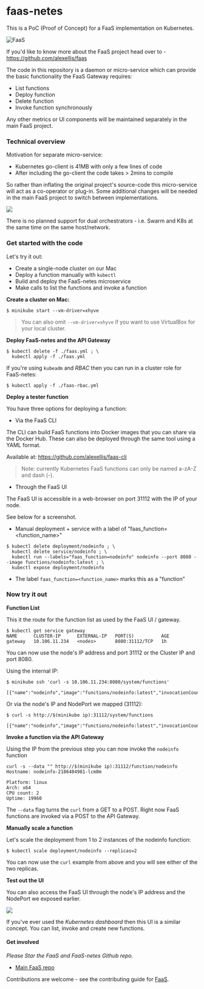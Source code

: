 faas-netes
===========

This is a PoC (Proof of Concept) for a FaaS implementation on Kubernetes.

![FaaS](https://pbs.twimg.com/media/DFhYYP-XUAIWBET.jpg:large)

If you'd like to know more about the FaaS project head over to - https://github.com/alexellis/faas

The code in this repository is a daemon or micro-service which can provide the basic functionality the FaaS Gateway requires:

* List functions
* Deploy function
* Delete function
* Invoke function synchronously

Any other metrics or UI components will be maintained separately in the main FaaS project.


### Technical overview

Motivation for separate micro-service:

* Kubernetes go-client is 41MB with only a few lines of code
* After including the go-client the code takes > 2mins to compile

So rather than inflating the original project's source-code this micro-service will act as a co-operator or plug-in. Some additional changes will be needed in the main FaaS project to switch between implementations.

![](https://pbs.twimg.com/media/DFh7i-ZXkAAZkw4.jpg:large)

There is no planned support for dual orchestrators - i.e. Swarm and K8s at the same time on the same host/network.

### Get started with the code

Let's try it out:

* Create a single-node cluster on our Mac
* Deploy a function manually with `kubectl`
* Build and deploy the FaaS-netes microservice
* Make calls to list the functions and invoke a function


**Create a cluster on Mac:**

```
$ minikube start --vm-driver=xhyve
```

> You can also omit `--vm-driver=xhyve` if you want to use VirtualBox for your local cluster.

**Deploy FaaS-netes and the API Gateway**

```
$ kubectl delete -f ./faas.yml ; \
  kubectl apply -f ./faas.yml
```

If you're using `kubeadm` and *RBAC* then you can run in a cluster role for FaaS-netes:

```
$ kubectl apply -f ./faas-rbac.yml
```

**Deploy a tester function**

You have three options for deploying a function:

* Via the FaaS CLI 

The CLI can build FaaS functions into Docker images that you can share via the Docker Hub. These can also be deployed through the same tool using a YAML format.

Available at: https://github.com/alexellis/faas-cli

> Note: currently Kubernetes FaaS functions can only be named a-zA-Z and dash (-).

* Through the FaaS UI

The FaaS UI is accessible in a web-browser on port 31112 with the IP of your node.

See below for a screenshot.

* Manual deployment + service with a label of "faas_function=<function_name>"

```
$ kubectl delete deployment/nodeinfo ; \
  kubectl delete service/nodeinfo ; \
  kubectl run --labels="faas_function=nodeinfo" nodeinfo --port 8080 --image functions/nodeinfo:latest ; \
  kubectl expose deployment/nodeinfo
```

* The label `faas_function=<function_name>` marks this as a "function"

### Now try it out

**Function List**

This it the route for the function list as used by the FaaS UI / gateway.

```
$ kubectl get service gateway
NAME      CLUSTER-IP      EXTERNAL-IP   PORT(S)          AGE
gateway   10.106.11.234   <nodes>       8080:31112/TCP   1h
```

You can now use the node's IP address and port 31112 or the Cluster IP and port 8080.

Using the internal IP:
```
$ minikube ssh 'curl -s 10.106.11.234:8080/system/functions'

[{"name":"nodeinfo","image":"functions/nodeinfo:latest","invocationCount":0,"replicas":1}]
```

Or via the node's IP and NodePort we mapped (31112):

```
$ curl -s http://$(minikube ip):31112/system/functions

[{"name":"nodeinfo","image":"functions/nodeinfo:latest","invocationCount":0,"replicas":1}]
```

**Invoke a function via the API Gateway**

Using the IP from the previous step you can now invoke the `nodeinfo` function

```
curl -s --data "" http://$(minikube ip):31112/function/nodeinfo
Hostname: nodeinfo-2186484981-lcm0m

Platform: linux
Arch: x64
CPU count: 2
Uptime: 19960
```

The `--data` flag turns the `curl` from a GET to a POST. Right now FaaS functions are invoked via a POST to the API Gateway.

**Manually scale a function**

Let's scale the deployment from 1 to 2 instances of the nodeinfo function:

```
$ kubectl scale deployment/nodeinfo --replicas=2
```

You can now use the `curl` example from above and you will see either of the two replicas.

**Test out the UI**

You can also access the FaaS UI through the node's IP address and the NodePort we exposed earlier.

![](https://pbs.twimg.com/media/DFkUuH1XsAAtNJ6.jpg:medium)

If you've ever used the *Kubernetes dashboard* then this UI is a similar concept. You can list, invoke and create new functions.

#### Get involved

*Please Star the FaaS and FaaS-netes Github repo.*

* [Main FaaS repo](https://github.com/alexellis/faas)

Contributions are welcome - see the contributing guide for [FaaS](https://github.com/alexellis/faas/blob/master/CONTRIBUTING.md).

